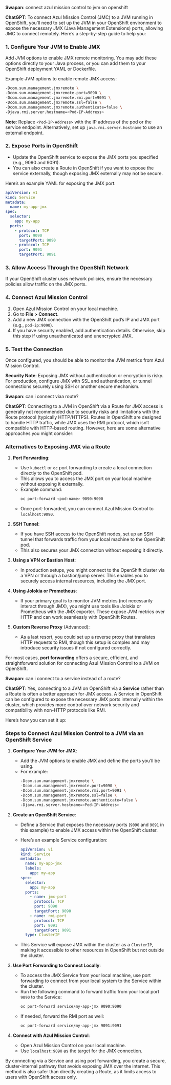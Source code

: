 **Swapan**: connect azul mission control to jvm on openshift

**ChatGPT**: To connect Azul Mission Control (JMC) to a JVM running in OpenShift, you’ll need to set up the JVM in your OpenShift environment to expose the necessary JMX (Java Management Extensions) ports, allowing JMC to connect remotely. Here’s a step-by-step guide to help you:

### 1. Configure Your JVM to Enable JMX

Add JVM options to enable JMX remote monitoring. You may add these options directly to your Java process, or you can add them to your OpenShift deployment YAML or Dockerfile.

Example JVM options to enable remote JMX access:

```bash
-Dcom.sun.management.jmxremote \
-Dcom.sun.management.jmxremote.port=9090 \
-Dcom.sun.management.jmxremote.rmi.port=9091 \
-Dcom.sun.management.jmxremote.ssl=false \
-Dcom.sun.management.jmxremote.authenticate=false \
-Djava.rmi.server.hostname=<Pod-IP-Address>
```

**Note**: Replace `<Pod-IP-Address>` with the IP address of the pod or the service endpoint. Alternatively, set up `java.rmi.server.hostname` to use an external endpoint.

### 2. Expose Ports in OpenShift

- Update the OpenShift service to expose the JMX ports you specified (e.g., 9090 and 9091).
- You can also create a Route in OpenShift if you want to expose the service externally, though exposing JMX externally may not be secure.

Here’s an example YAML for exposing the JMX port:

```yaml
apiVersion: v1
kind: Service
metadata:
  name: my-app-jmx
spec:
  selector:
    app: my-app
  ports:
    - protocol: TCP
      port: 9090
      targetPort: 9090
    - protocol: TCP
      port: 9091
      targetPort: 9091
```

### 3. Allow Access Through the OpenShift Network

If your OpenShift cluster uses network policies, ensure the necessary policies allow traffic on the JMX ports.

### 4. Connect Azul Mission Control

1. Open Azul Mission Control on your local machine.
2. Go to **File > Connect**.
3. Add a new JMX connection with the OpenShift pod’s IP and JMX port (e.g., `pod-ip:9090`).
4. If you have security enabled, add authentication details. Otherwise, skip this step if using unauthenticated and unencrypted JMX.

### 5. Test the Connection

Once configured, you should be able to monitor the JVM metrics from Azul Mission Control.

**Security Note**: Exposing JMX without authentication or encryption is risky. For production, configure JMX with SSL and authentication, or tunnel connections securely using SSH or another secure mechanism.

**Swapan**: can i connect viaa  route?

**ChatGPT**: Connecting to a JVM in OpenShift via a Route for JMX access is generally not recommended due to security risks and limitations with the Route protocol (typically HTTP/HTTPS). Routes in OpenShift are designed to handle HTTP traffic, while JMX uses the RMI protocol, which isn’t compatible with HTTP-based routing. However, here are some alternative approaches you might consider:

### Alternatives to Exposing JMX via a Route

1. **Port Forwarding**:
   - Use `kubectl` or `oc` port forwarding to create a local connection directly to the OpenShift pod.
   - This allows you to access the JMX port on your local machine without exposing it externally.
   - Example command:
     ```bash
     oc port-forward <pod-name> 9090:9090
     ```
   - Once port-forwarded, you can connect Azul Mission Control to `localhost:9090`.

2. **SSH Tunnel**:
   - If you have SSH access to the OpenShift nodes, set up an SSH tunnel that forwards traffic from your local machine to the OpenShift pod.
   - This also secures your JMX connection without exposing it directly.

3. **Using a VPN or Bastion Host**:
   - In production setups, you might connect to the OpenShift cluster via a VPN or through a bastion/jump server. This enables you to securely access internal resources, including the JMX port.

4. **Using Jolokia or Prometheus**:
   - If your primary goal is to monitor JVM metrics (not necessarily interact through JMX), you might use tools like Jolokia or Prometheus with the JMX exporter. These expose JVM metrics over HTTP and can work seamlessly with OpenShift Routes.

5. **Custom Reverse Proxy** (Advanced):
   - As a last resort, you could set up a reverse proxy that translates HTTP requests to RMI, though this setup is complex and may introduce security issues if not configured correctly.

For most cases, **port forwarding** offers a secure, efficient, and straightforward solution for connecting Azul Mission Control to a JVM on OpenShift.

**Swapan**: can i connect to a service instead of a route?

**ChatGPT**: Yes, connecting to a JVM on OpenShift via a **Service** rather than a Route is often a better approach for JMX access. A Service in OpenShift can be configured to expose the necessary JMX ports internally within the cluster, which provides more control over network security and compatibility with non-HTTP protocols like RMI.

Here’s how you can set it up:

### Steps to Connect Azul Mission Control to a JVM via an OpenShift Service

1. **Configure Your JVM for JMX**:
   - Add the JVM options to enable JMX and define the ports you’ll be using.
   - For example:
     ```bash
     -Dcom.sun.management.jmxremote \
     -Dcom.sun.management.jmxremote.port=9090 \
     -Dcom.sun.management.jmxremote.rmi.port=9091 \
     -Dcom.sun.management.jmxremote.ssl=false \
     -Dcom.sun.management.jmxremote.authenticate=false \
     -Djava.rmi.server.hostname=<Pod-IP-Address>
     ```

2. **Create an OpenShift Service**:
   - Define a Service that exposes the necessary ports (`9090` and `9091` in this example) to enable JMX access within the OpenShift cluster.
   - Here’s an example Service configuration:

     ```yaml
     apiVersion: v1
     kind: Service
     metadata:
       name: my-app-jmx
       labels:
         app: my-app
     spec:
       selector:
         app: my-app
       ports:
         - name: jmx-port
           protocol: TCP
           port: 9090
           targetPort: 9090
         - name: rmi-port
           protocol: TCP
           port: 9091
           targetPort: 9091
       type: ClusterIP
     ```

   - This Service will expose JMX within the cluster as a `ClusterIP`, making it accessible to other resources in OpenShift but not outside the cluster.

3. **Use Port Forwarding to Connect Locally**:
   - To access the JMX Service from your local machine, use port forwarding to connect from your local system to the Service within the cluster.
   - Run the following command to forward traffic from your local port `9090` to the Service:
     ```bash
     oc port-forward service/my-app-jmx 9090:9090
     ```
   - If needed, forward the RMI port as well:
     ```bash
     oc port-forward service/my-app-jmx 9091:9091
     ```

4. **Connect with Azul Mission Control**:
   - Open Azul Mission Control on your local machine.
   - Use `localhost:9090` as the target for the JMX connection.

By connecting via a Service and using port forwarding, you create a secure, cluster-internal pathway that avoids exposing JMX over the internet. This method is also safer than directly creating a Route, as it limits access to users with OpenShift access only.

